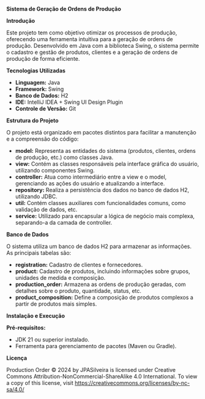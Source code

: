 
**Sistema de Geração de Ordens de Produção**

**Introdução**

Este projeto tem como objetivo otimizar os processos de produção, oferecendo uma ferramenta intuitiva para a geração de ordens de produção. Desenvolvido em Java com a biblioteca Swing, o sistema permite o cadastro e gestão de produtos, clientes e a geração de ordens de produção de forma eficiente.

**Tecnologias Utilizadas**

* **Linguagem:** Java
* **Framework:** Swing
* **Banco de Dados:** H2
* **IDE:** IntelliJ IDEA + Swing UI Design Plugin
* **Controle de Versão:** Git

**Estrutura do Projeto**

O projeto está organizado em pacotes distintos para facilitar a manutenção e a compreensão do código:

* **model:** Representa as entidades do sistema (produtos, clientes, ordens de produção, etc.) como classes Java.
* **view:** Contém as classes responsáveis pela interface gráfica do usuário, utilizando componentes Swing.
* **controller:** Atua como intermediário entre a view e o model, gerenciando as ações do usuário e atualizando a interface.
* **repository:** Realiza a persistência dos dados no banco de dados H2, utilizando JDBC.
* **util:** Contém classes auxiliares com funcionalidades comuns, como validação de dados, etc.
* **service:** Utilizado para encapsular a lógica de negócio mais complexa, separando-a da camada de controller.

**Banco de Dados**

O sistema utiliza um banco de dados H2 para armazenar as informações. As principais tabelas são:

* **registration:** Cadastro de clientes e fornecedores.
* **product:** Cadastro de produtos, incluindo informações sobre grupos, unidades de medida e composição.
* **production_order:** Armazena as ordens de produção geradas, com detalhes sobre o produto, quantidade, status, etc.
* **product_composition:** Define a composição de produtos complexos a partir de produtos mais simples.

**Instalação e Execução**

   **Pré-requisitos:**
   * JDK 21 ou superior instalado.
   * Ferramenta para gerenciamento de pacotes (Maven ou Gradle).

**Licença**

 Production Order © 2024 by JPASilveira is licensed under Creative Commons Attribution-NonCommercial-ShareAlike 4.0 International. To view a copy of this license, visit https://creativecommons.org/licenses/by-nc-sa/4.0/
